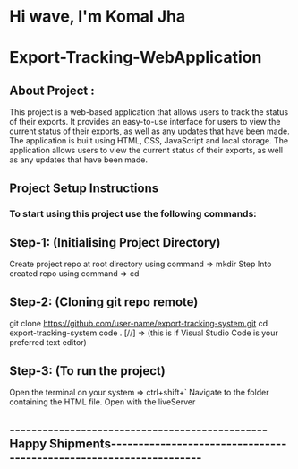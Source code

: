 # Hi wave, I'm Komal Jha

# Export-Tracking-WebApplication

## About Project :

This project is a web-based application that allows users to track the status of their exports. It provides an easy-to-use interface for users to view the current status of their exports, as well as any updates that have been made.
The application is built using HTML, CSS, JavaScript and local storage. The application allows users to view the current status of their exports, as well as any updates that have been made.

## Project Setup Instructions

### To start using this project use the following commands:

## Step-1: (Initialising Project Directory)
 Create project repo at root directory using command => mkdir
 Step Into created repo using command => cd
 
## Step-2: (Cloning git repo remote)
 git clone https://github.com/user-name/export-tracking-system.git
 cd export-tracking-system
 code . [//] => (this is if Visual Studio Code is your preferred text editor)
 
## Step-3: (To run the project)
 Open the terminal on your system => ctrl+shift+`
 Navigate to the folder containing the HTML file.
 Open with the liveServer
 
 
## -----------------------------------------------Happy Shipments-------------------------------------------------------------------
